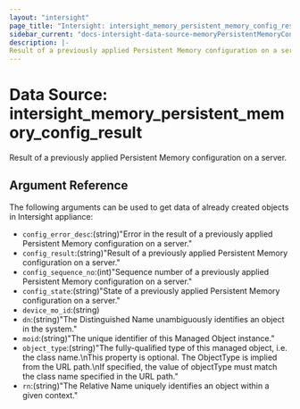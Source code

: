 ```yaml
---
layout: "intersight"
page_title: "Intersight: intersight_memory_persistent_memory_config_result"
sidebar_current: "docs-intersight-data-source-memoryPersistentMemoryConfigResult"
description: |-
Result of a previously applied Persistent Memory configuration on a server.
---
```


# Data Source: intersight_memory_persistent_memory_config_result
Result of a previously applied Persistent Memory configuration on a server.
## Argument Reference
The following arguments can be used to get data of already created objects in Intersight appliance:
* `config_error_desc`:(string)"Error in the result of a previously applied Persistent Memory configuration on a server."
* `config_result`:(string)"Result of a previously applied Persistent Memory configuration on a server."
* `config_sequence_no`:(int)"Sequence number of a previously applied Persistent Memory configuration on a server."
* `config_state`:(string)"State of a previously applied Persistent Memory configuration on a server."
* `device_mo_id`:(string)
* `dn`:(string)"The Distinguished Name unambiguously identifies an object in the system."
* `moid`:(string)"The unique identifier of this Managed Object instance."
* `object_type`:(string)"The fully-qualified type of this managed object, i.e. the class name.\nThis property is optional. The ObjectType is implied from the URL path.\nIf specified, the value of objectType must match the class name specified in the URL path."
* `rn`:(string)"The Relative Name uniquely identifies an object within a given context."
